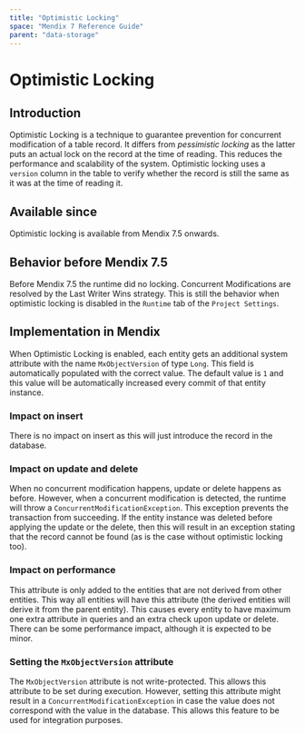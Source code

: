 ```yaml
---
title: "Optimistic Locking"
space: "Mendix 7 Reference Guide"
parent: "data-storage"
---
```


# Optimistic Locking

## Introduction
Optimistic Locking is a technique to guarantee prevention for concurrent modification of a table record. It differs from _pessimistic locking_ as the latter puts an actual lock on the record at the time of reading. This reduces the performance and scalability of the system. Optimistic locking uses a `version` column in the table to verify whether the record is still the same as it was at the time of reading it.

## Available since
Optimistic locking is available from Mendix 7.5 onwards.

## Behavior before Mendix 7.5
Before Mendix 7.5 the runtime did no locking. Concurrent Modifications are resolved by the Last Writer Wins strategy. This is still the behavior when optimistic locking is disabled in the `Runtime` tab of the `Project Settings`.

## Implementation in Mendix
When Optimistic Locking is enabled, each entity gets an additional system attribute with the name `MxObjectVersion` of type `Long`. This field is automatically populated with the correct value. The default value is `1` and this value will be automatically increased every commit of that entity instance. 

### Impact on insert
There is no impact on insert as this will just introduce the record in the database.

### Impact on update and delete
When no concurrent modification happens, update or delete happens as before. However, when a concurrent modification is detected, the runtime will throw a `ConcurrentModificationException`. This exception prevents the transaction from succeeding. If the entity instance was deleted before applying the update or the delete, then this will result in an exception stating that the record cannot be found (as is the case without optimistic locking too).

### Impact on performance
This attribute is only added to the entities that are not derived from other entities. This way all entities will have this attribute (the derived entities will derive it from the parent entity). This causes every entity to have maximum one extra attribute in queries and an extra check upon update or delete. There can be some performance impact, although it is expected to be minor.

### Setting the `MxObjectVersion` attribute
The `MxObjectVersion` attribute is not write-protected. This allows this attribute to be set during execution. However, setting this attribute might result in a `ConcurrentModificationException` in case the value does not correspond with the value in the database. This allows this feature to be used for integration purposes.

